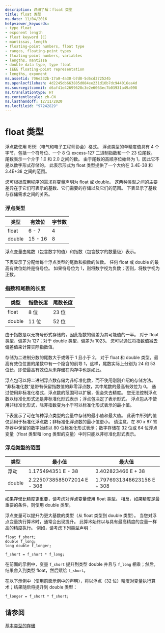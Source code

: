 ```yaml
---
description: 详细了解：float 类型
title: float 类型
ms.date: 11/04/2016
helpviewer_keywords:
- type float
- exponent length
- float keyword [C]
- mantissas, length
- floating-point numbers, float type
- ranges, floating-point types
- floating-point numbers, variables
- lengths, mantissa
- double data type, type float
- IEEE floating-point representation
- lengths, exponent
ms.assetid: 706e332b-17a0-4a30-b7d8-5d6cd372524b
ms.openlocfilehash: 4d2245db663885d084ee231d10b7dc944016ea4d
ms.sourcegitcommit: d6af41e42699628c3e2e6063ec7b03931a49a098
ms.translationtype: HT
ms.contentlocale: zh-CN
ms.lasthandoff: 12/11/2020
ms.locfileid: "97242829"
---
```

# <a name="type-float"></a>float 类型

浮点数使用 IEEE（电气和电子工程师协会）格式。 浮点类型的单精度值具有 4 个字节，包括一个符号位、一个 8 位 excess-127 二进制指数和一个 23 位尾数。 尾数表示一个介于 1.0 和 2.0 之间的数。 由于尾数的高顺序位始终为 1，因此它不是以数字形式存储的。 此表示形式为 float 类型提供了一个大约在 3.4E-38 和 3.4E+38 之间的范围。

您可根据应用程序的需求将变量声明为 float 或 double。 这两种类型之间的主要差异在于它们可表示的基数、它们需要的存储以及它们的范围。 下表显示了基数与存储需求之间的关系。

### <a name="floating-point-types"></a>浮点类型

|类型|有效位|字节数|
|----------|------------------------|---------------------|
|float|6 - 7|4|
|double|15 - 16|8|

浮点变量由尾数（包含数字的值）和指数（包含数字的数量级）表示。

下表显示了分配给每个浮点类型的尾数和指数的位数。 任何 float 或 double 的最高有效位始终是符号位。 如果符号位为 1，则将数字视为负数；否则，将数字视为正数。

### <a name="lengths-of-exponents-and-mantissas"></a>指数和尾数的长度

|类型|指数长度|尾数长度|
|----------|---------------------|---------------------|
|float|8 位|23 位|
|double|11 位|52 位|

由于指数是以无符号形式存储的，因此指数的偏差为其可能值的一半。 对于 float 类型，偏差为 127；对于 double 类型，偏差为 1023。 您可以通过将指数值减去偏差值来计算实际指数值。

存储为二进制分数的尾数大于或等于 1 且小于 2。 对于 float 和 double 类型，最高有效位位置的尾数中有一个隐含的前导 1，这样，尾数实际上分别为 24 和 53 位长，即使最高有效位从未存储在内存中也是如此。

浮点包可以将二进制浮点数存储为非标准化数，而不使用刚刚介绍的存储方法。 “非标准化数”是带有保留指数值的非零浮点数，其中尾数的最高有效位为 0。 通过使用非标准化格式，浮点数的范围可以扩展，但会失去精度。 您无法控制浮点数以标准化形式还是非标准化形式表示；浮点包决定了表示形式。 浮点包从不使用非标准化形式，除非指数变为小于可以标准化形式表示的最小值。

下表显示了可在每种浮点类型的变量中存储的最小值和最大值。 此表中所列的值仅适用于标准化浮点数；非标准化浮点数的最小值更小。 请注意，在 80 *x* 87 寄存器中保留的数字始终以 80 位标准化形式表示；数字存储在 32 位或 64 位浮点变量（float 类型和 long 类型的变量）中时只能以非标准化形式表示。

### <a name="range-of-floating-point-types"></a>浮点类型的范围

|类型|最小值|最大值|
|----------|-------------------|-------------------|
|浮动|1.175494351 E - 38|3.402823466 E + 38|
|double|2.2250738585072014 E - 308|1.7976931348623158 E + 308|

如果存储比精度更重要，请考虑对浮点变量使用 float 类型。 相反，如果精度是最重要的条件，则使用 double 类型。

浮点变量可以提升为更大基数的类型（从 float 类型到 double 类型）。 当您对浮点变量执行算术时，通常会出现提升。 此算术始终以与具有最高精度的变量一样高的精度执行。 例如，请考虑下列类型声明：

```
float f_short;
double f_long;
long double f_longer;

f_short = f_short * f_long;
```

在前面的示例中，变量 `f_short` 提升到类型 double 并且与 `f_long` 相乘；然后，结果舍入到类型 float，然后赋给 `f_short`。

在以下示例中（使用前面示例中的声明），将以浮点（32 位）精度对变量执行算术；结果随后将提升到 double 类型：

```
f_longer = f_short * f_short;
```

## <a name="see-also"></a>请参阅

[基本类型的存储](../c-language/storage-of-basic-types.md)

